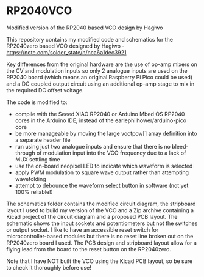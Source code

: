 # RP2040VCO
Modified version of the RP2040 based VCO design by Hagiwo

This repository contains my modified code and schematics for the RP2040zero based VCO 
designed by Hagiwo - https://note.com/solder_state/n/nca6a1dec3921

Key differences from the original hardware are the use of op-amp mixers on the CV and
modulation inputs so only 2 analogue inputs are used on the RP2040 board (which means
an original Raspberry Pi Pico could be used) and a DC coupled output circuit using an
additional op-amp stage to mix in the required DC offset voltage.

The code is modified to:
- compile with the Seeed XIAO RP2040 or Arduino Mbed OS RP2040 cores in the Arduino IDE, instead of the earlephilhower/arduino-pico core
- be more manageable by moving the large voctpow[] array definition into a separate header file
- run using just two analogue inputs and ensure that there is no bleed-through of modulation input into the VCO frequency due to a lack of MUX settling time
- use the on-board neopixel LED to indicate which waveform is selected
- apply PWM modulation to square wave output rather than attempting wavefolding
- attempt to debounce the waveform select button in software (not yet 100% reliable!)

The schematics folder contains the modified circuit diagram, the stripboard layout I 
used to build my version of the VCO and a Zip archive containing a Kicad project of 
the circuit diagram and a proposed PCB layout. The schematic shows the input sockets
and potentiometers but not the switches or output socket. I like to have an accessible
reset switch for microcontroller-based modules but there is no reset line broken out
on the RP2040zero board I used. The PCB design and stripboard layout allow for a 
flying lead from the board to the reset button on the RP2040zero.

Note that I have NOT built the VCO using the Kicad PCB layout, so be sure to check it
thoroughly before use!

